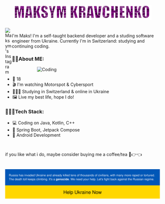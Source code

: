 <h1 align="center">
  <img src="https://raw.githubusercontent.com/maksym-kravchenko/maksym-kravchenko/master/name_gif.gif" alt="MK" />
</h1>

<a href="https://www.instagram.com/maksyym.k/">
  <img align="left" alt="Maksym's Instagram" width="22px" src="https://raw.githubusercontent.com/hussainweb/hussainweb/main/icons/instagram.png" />
</a>

<br>
I'm Maks! I'm a self-taught backend developer and a studing software engineer from Ukraine. Сurrently I'm in Switzerland: studying and continuing coding.
<br>
 
### 😶‍🌫️About ME: <br>
<!-- I have some problems with old account -> <a href="https://github.com/maksyymK">my old profile</a><br> -->
<img align="right" alt="Coding" width="400px" src="https://raw.githubusercontent.com/abhisheknaiidu/abhisheknaiidu/master/code.gif"/><br>
- 🎂 18<br>
- 🎬 I'm watching Motorspot & Cybersport <br>
- 👨🏻‍🎓 Studying in Switzerland & online in Ukraine <br>
- 🖼️ Live my best life, hope I do! <br>

### 👩🏻‍💻Tech Stack: <br>
- 💻 Coding on Java, Kotlin, C++ <br>
- 🍃 Spring Boot, Jetpack Compose<br>
- 🎴 Android Development <br>

<br>

if you like what i do, maybe consider buying me a coffee/tea 🥺👉👈<br><br><br>
<a href="https://stand-with-ukraine.pp.ua">
  <img align="left" alt="SupportUkraine" width="700px" src="https://raw.githubusercontent.com/maksym-kravchenko/maksym-kravchenko/master/banner2-no-action.svg" />
</a>
